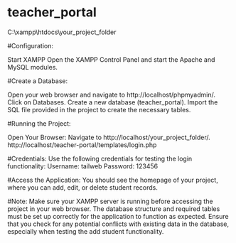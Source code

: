 # teacher_portal
C:\xampp\htdocs\your_project_folder

#Configuration:

Start XAMPP
Open the XAMPP Control Panel and start the Apache and MySQL modules.

#Create a Database:

Open your web browser and navigate to http://localhost/phpmyadmin/.
Click on Databases.
Create a new database (teacher_portal).
Import the SQL file provided in the project to create the necessary tables.


#Running the Project:

Open Your Browser:
Navigate to http://localhost/your_project_folder/.
http://localhost/teacher-portal/templates/login.php

#Credentials:
Use the following credentials for testing the login functionality:
Username: tailweb
Password: 123456

#Access the Application:
You should see the homepage of your project, where you can add, edit, or delete student records.

#Note:
Make sure your XAMPP server is running before accessing the project in your web browser.
The database structure and required tables must be set up correctly for the application to function as expected.
Ensure that you check for any potential conflicts with existing data in the database, especially when testing the add student functionality.
